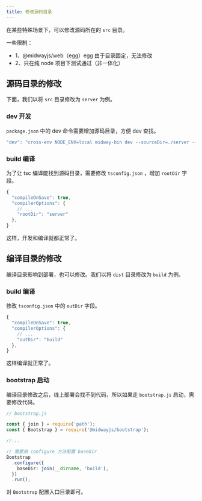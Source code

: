 ```yaml
---
title: 修改源码目录
---
```


在某些特殊场景下，可以修改源码所在的 `src` 目录。


一些限制：

- 1、@midwayjs/web（egg）egg 由于目录固定，无法修改
- 2、只在纯 node 项目下测试通过（非一体化）

## 源码目录的修改

下面，我们以将 `src` 目录修改为 `server` 为例。

### dev 开发

`package.json` 中的 dev 命令需要增加源码目录，方便 dev 查找。

```typescript
"dev": "cross-env NODE_ENV=local midway-bin dev --sourceDir=./server --ts",
```

### build 编译

为了让 tsc 编译能找到源码目录，需要修改 `tsconfig.json` ，增加 `rootDir` 字段。

```typescript
{
  "compileOnSave": true,
  "compilerOptions": {
    // ...
    "rootDir": "server"
  },
}
```

这样，开发和编译就都正常了。


## 编译目录的修改

编译目录影响到部署，也可以修改。我们以将 `dist` 目录修改为 `build` 为例。

### build 编译

修改 `tsconfig.json` 中的 `outDir` 字段。

```typescript
{
  "compileOnSave": true,
  "compilerOptions": {
    // ...
    "outDir": "build"
  },
}
```

这样编译就正常了。


### bootstrap 启动


编译目录修改之后，线上部署会找不到代码，所以如果走 `bootstrap.js` 启动，需要修改代码。

```typescript
// bootstrap.js

const { join } = require('path');
const { Bootstrap } = require('@midwayjs/bootstrap');

//...

// 需要用 configure 方法配置 baseDir
Bootstrap
  .configure({
    baseDir: join(__dirname, 'build'),
  })
  .run();
```

对 `Bootstrap` 配置入口目录即可。
